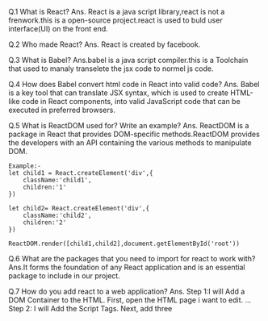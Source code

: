 Q.1 What is React?
Ans. React is a java script library,react is not a frenwork.this is a open-source project.react is used to buld user interface(UI) on the front end.

Q.2 Who made React?
Ans. React is created by facebook.

Q.3 What is Babel?
Ans.babel is a java script compiler.this is a Toolchain that used to manaly transelete the jsx code to normel js code.

Q.4 How does Babel convert html code in React into valid code?
Ans. Babel is a key tool that can translate JSX syntax, which is used to create HTML-like code in React components, into valid JavaScript code that can be executed in preferred browsers.

Q.5 What is ReactDOM used for? Write an example?
Ans. ReactDOM is a package in React that provides DOM-specific methods.ReactDOM provides the developers with an API containing the various methods to manipulate DOM.
````
Example:-
let child1 = React.createElement('div',{
    className:'child1',
    children:'1'
})

let child2= React.createElement('div',{
    className:'child2',
    children:'2'
})

ReactDOM.render([child1,child2],document.getElementById('root'))

````
Q.6 What are the packages that you need to import for react to work with?
Ans.It forms the foundation of any React application and is an essential package to include in our project.

Q.7 How do you add react to a web application?
Ans. Step 1:I will Add a DOM Container to the HTML. First, open the HTML page i want to edit. ...
Step 2: I will Add the Script Tags. Next, add three <script> tags to the HTML page i righting before the closing </body> tag: ...

Step 3: THen i will Createing a React Component and i Create a file called like_button.js next to our HTML page.

Q.8 What is React.createElement?
 Ans. React.createElement is a fundamental method of React JS. The main use of React.createElement is the Creation of a React component. It is the JavaScript format for creating react components. Also, the JSX react component when transpired invokes this only method for creating the component.

Q.9 What are the three properties that createElement accept?
Ans. createElement() function takes three arguments: type , props , and children . And returns an object just like the one above.

Q.10 What is the meaning of render and root?
Ans.React renders HTML to the web page by using a function called render(). The purpose of the function is to display the specified HTML code inside the specified HTML element. In the render() method, we can read props and state and return our JSX code to the root component of our app.